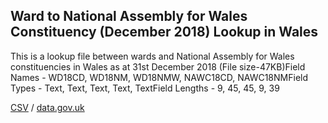 ## Ward to National Assembly for Wales Constituency (December 2018) Lookup in Wales

This is a lookup file between wards and National Assembly for Wales constituencies in Wales as at 31st December 2018 (File size-47KB)Field Names - WD18CD, WD18NM, WD18NMW, NAWC18CD, NAWC18NMField Types - Text, Text, Text, Text, TextField Lengths - 9, 45, 45, 9, 39

[CSV](csv/046.csv) / [data.gov.uk](https://data.gov.uk/dataset/51b23c25-11c7-4d07-bed3-0e949980df6e/ward-to-national-assembly-for-wales-constituency-december-2018-lookup-in-wales)

